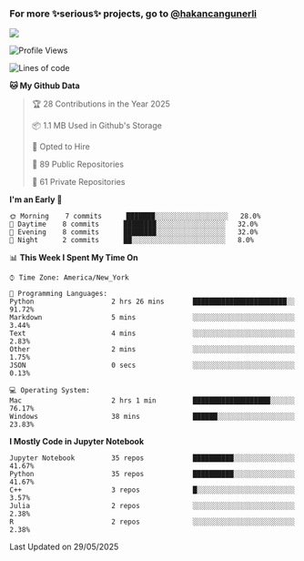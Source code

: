 ### For more ✨serious✨ projects, go to [@hakancangunerli](https://github.com/hakancangunerli)

![](https://github-readme-stats.vercel.app/api/top-langs/?username=johngunerli&layout=compact&hide=jupyter%20notebook,tex,html,shell,CSS,Ruby,Makefile,EmberScript,MATLAB,C&langs_count=6&exclude_repo=2015-csharp,gt_code,gsu_code,uga_code,uga_robotics)

<!--START_SECTION:waka-->
![Profile Views](http://img.shields.io/badge/Profile%20Views-0-blue)

![Lines of code](https://img.shields.io/badge/From%20Hello%20World%20I%27ve%20Written-480805%20lines%20of%20code-blue)

**🐱 My Github Data** 

> 🏆 28 Contributions in the Year 2025
 > 
> 📦 1.1 MB Used in Github's Storage 
 > 
> 💼 Opted to Hire
 > 
> 📜 89 Public Repositories 
 > 
> 🔑 61 Private Repositories  
 > 
**I'm an Early 🐤** 

```text
🌞 Morning    7 commits      ███████░░░░░░░░░░░░░░░░░░   28.0% 
🌆 Daytime    8 commits      ████████░░░░░░░░░░░░░░░░░   32.0% 
🌃 Evening    8 commits      ████████░░░░░░░░░░░░░░░░░   32.0% 
🌙 Night      2 commits      ██░░░░░░░░░░░░░░░░░░░░░░░   8.0%

```


📊 **This Week I Spent My Time On** 

```text
⌚︎ Time Zone: America/New_York

💬 Programming Languages: 
Python                   2 hrs 26 mins       ███████████████████████░░   91.72% 
Markdown                 5 mins              ░░░░░░░░░░░░░░░░░░░░░░░░░   3.44% 
Text                     4 mins              ░░░░░░░░░░░░░░░░░░░░░░░░░   2.83% 
Other                    2 mins              ░░░░░░░░░░░░░░░░░░░░░░░░░   1.75% 
JSON                     0 secs              ░░░░░░░░░░░░░░░░░░░░░░░░░   0.13%

💻 Operating System: 
Mac                      2 hrs 1 min         ███████████████████░░░░░░   76.17% 
Windows                  38 mins             ██████░░░░░░░░░░░░░░░░░░░   23.83%

```

**I Mostly Code in Jupyter Notebook** 

```text
Jupyter Notebook         35 repos            ██████████░░░░░░░░░░░░░░░   41.67% 
Python                   35 repos            ██████████░░░░░░░░░░░░░░░   41.67% 
C++                      3 repos             █░░░░░░░░░░░░░░░░░░░░░░░░   3.57% 
Julia                    2 repos             ░░░░░░░░░░░░░░░░░░░░░░░░░   2.38% 
R                        2 repos             ░░░░░░░░░░░░░░░░░░░░░░░░░   2.38%

```



 Last Updated on 29/05/2025
<!--END_SECTION:waka-->


